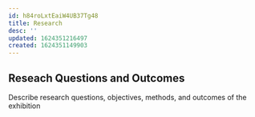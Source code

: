 ```yaml
---
id: h84roLxtEaiW4UB37Tg48
title: Research
desc: ''
updated: 1624351216497
created: 1624351149903
---
```


## Reseach Questions and Outcomes

Describe research questions, objectives, methods, and outcomes of the exhibition
